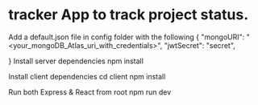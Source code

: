 # tracker App to track project status.

Add a default.json file in config folder with the following
{
  "mongoURI": "<your_mongoDB_Atlas_uri_with_credentials>",
  "jwtSecret": "secret",
 
}
Install server dependencies
npm install


Install client dependencies
cd client
npm install


Run both Express & React from root
npm run dev
